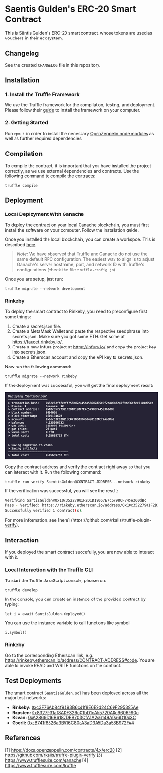 # Saentis Gulden's ERC-20 Smart Contract
This is Säntis Gulden's ERC-20 smart contract, whose tokens are used as vouchers in their ecosystem.

## Changelog
See the created `CHANGELOG` file in this repository.

## Installation
### 1. Install the Truffle Framework
We use the Truffle framework for the compilation, testing, and deployment. Please follow their [guide](https://www.trufflesuite.com/truffle) to install the framework on your computer.

### 2. Getting Started
Run `npm i` in order to install the necessary [OpenZeppelin node modules](https://www.npmjs.com/package/@openzeppelin/contracts) as well as further required dependencies.

## Compilation
To compile the contract, it is important that you have installed the project correctly, as we use external dependencies and contracts. Use the following command to compile the contracts: 
```
truffle compile
```

## Deployment
### Local Deployment With Ganache
To deploy the contract on your local Ganache blockchain, you must first install the software on your computer. Follow the installation [guide](https://www.trufflesuite.com/ganache).

Once you installed the local blockchain, you can create a workspce. This is described [here](https://www.trufflesuite.com/docs/ganache/workspaces/creating-workspaces).
> *Note:* We have observed that Truffle and Ganache do not use the same default RPC configuration. The easiest way to align is to adjust Ganache's server hostname, port, and network ID with Truffle's configurations (check the file `truffle-config.js`).

Once you are setup, just run: 
```
truffle migrate --network development
```

### Rinkeby
To deploy the smart contract to Rinkeby, you need to preconfigure first some things:
1. Create a secret.json file.
2. Create a MetaMask Wallet and paste the respective seedphrase into secrets.json. Make sure you got some ETH. Get some at https://faucet.rinkeby.io/.
3. Create a new Infura project at https://infura.io/ and copy the project key into secrets.json.
4. Create a Etherscan account and copy the API key to secrets.json.

Now run the following command:
```
truffle migrate --network rinkeby
```

If the deployment was successful, you will get the final deployment result:

![Deployment Result](/assets/RinkebyDeploymentResult.png)

Copy the contract address and verify the contract right away so that you can interact with it. Run the following command:
```
truffle run verify SaentisGulden@CONTRACT-ADDRESS --network rinkeby
```

If the verification was successful, you will see the result:
```bash
Verifying SantisGulden@0x10c35227901F2D1D19067E7c5798CF745e360dBc
Pass - Verified: https://rinkeby.etherscan.io/address/0x10c35227901F2D1D19067E7c5798CF745e360dBc#contracts
Successfully verified 1 contract(s).
```

For more information, see [here] (https://github.com/rkalis/truffle-plugin-verify).

## Interaction
If you deployed the smart contract succefully, you are now able to interact with it.

### Local Interaction with the Truffle CLI
To start the Truffle JavaScript console, please run:
```
truffle develop
```

In the console, you can create an instance of the provided contract by typing:
```
let i = await SantisGulden.deployed()
```

You can use the instance variable to call functions like symbol:
```
i.symbol()
```

### Rinkeby
Go to the corresponding Etherscan link, e.g. https://rinkeby.etherscan.io/address/CONTRACT-ADDRESS#code. You are able to invoke READ and WRITE functions on the contract.

## Test Deployments
The smart contract `SaentisGulden.sol` has been deployed across all the major test networks:
- **Rinkeby:** [0xc3F76Ab84f9493B6cd1f8E6E9d24C69F295395Ae](https://rinkeby.etherscan.io/address/0xc3f76ab84f9493b6cd1f8e6e9d24c69f295395ae)
- **Ropsten:** [0x8327931af8ADF326cC1bD1cAb5720A8c9606990c](https://ropsten.etherscan.io/address/0x8327931af8adf326cc1bd1cab5720a8c9606990c)
- **Kovan:** [0xA2869D16B6187DEB70DCfA1A2c6149ADa6D10d3C](https://kovan.etherscan.io/address/0xa2869d16b6187deb70dcfa1a2c6149ada6d10d3c)
- **Goerli:** [0xeB741f8826a3B516C80cA3aD3A5Da3a56B972FA4](https://goerli.etherscan.io/address/0xeb741f8826a3b516c80ca3ad3a5da3a56b972fa4)

## References
[1] https://docs.openzeppelin.com/contracts/4.x/erc20
[2] https://github.com/rkalis/truffle-plugin-verify
[3] https://www.trufflesuite.com/ganache
[4] https://www.trufflesuite.com/truffle